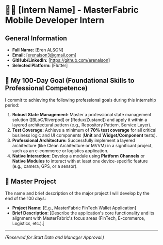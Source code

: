 # 🧑‍💻 [Intern Name] - MasterFabric Mobile Developer Intern

## General Information
* **Full Name:** [Eren ALSON]
* **Email:** [erenalson3@gmail.com]
* **GitHub/LinkedIn:** [https://github.com/erenalson]
* **Selected Platform:** [Flutter]

## 🚀 My 100-Day Goal (Foundational Skills to Professional Competence)
I commit to achieving the following professional goals during this internship period:

1.  **Robust State Management:** Master a professional state management solution ([BLoC/Riverpod] or [Redux/Zustand]) and apply it within a layered architectural pattern (e.g., Repository Pattern, Service Layer).
2.  **Test Coverage:** Achieve a minimum of **70% test coverage** for all critical business logic and UI components (**Unit** and **Widget/Component** tests).
3.  **Professional Architecture:** Successfully implement a layered architecture (like Clean Architecture or MVVM) in a significant project, such as an e-commerce or logistics application.
4.  **Native Interaction:** Develop a module using **Platform Channels** or **Native Modules** to interact with at least one device-specific feature (e.g., camera, GPS, or a sensor).

## 🌟 Master Project
The name and brief description of the major project I will develop by the end of the 100 days:
* **Project Name:** [E.g., MasterFabric FinTech Wallet Application]
* **Brief Description:** [Describe the application's core functionality and its alignment with MasterFabric's focus areas (FinTech, E-commerce, Logistics, etc.).]

---
*(Reserved for Start Date and Manager Approval.)*